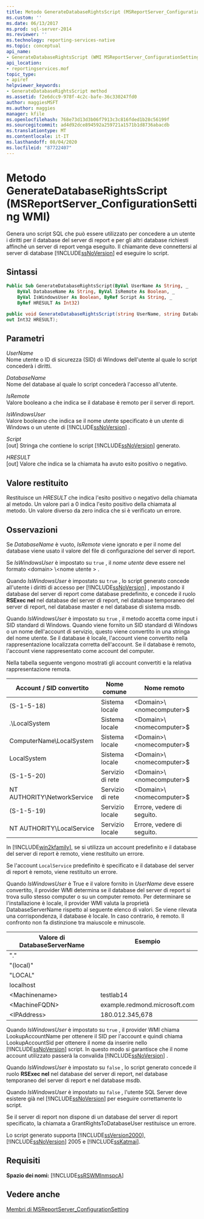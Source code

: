 ```yaml
---
title: Metodo GenerateDatabaseRightsScript (MSReportServer_ConfigurationSetting WMI) | Microsoft Docs
ms.custom: ''
ms.date: 06/13/2017
ms.prod: sql-server-2014
ms.reviewer: ''
ms.technology: reporting-services-native
ms.topic: conceptual
api_name:
- GenerateDatabaseRightsScript (WMI MSReportServer_ConfigurationSetting Class)
api_location:
- reportingservices.mof
topic_type:
- apiref
helpviewer_keywords:
- GenerateDatabaseRightsScript method
ms.assetid: f2e6dcc9-978f-4c2c-bafe-36c330247fd0
author: maggiesMSFT
ms.author: maggies
manager: kfile
ms.openlocfilehash: 768e73d13d3b06f7913c3c816fded1b28c56199f
ms.sourcegitcommit: ad4d92dce894592a259721a1571b1d8736abacdb
ms.translationtype: MT
ms.contentlocale: it-IT
ms.lasthandoff: 08/04/2020
ms.locfileid: "87722407"
---
```

# <a name="generatedatabaserightsscript-method-wmi-msreportserver_configurationsetting"></a>Metodo GenerateDatabaseRightsScript (MSReportServer_ConfigurationSetting WMI)
  Genera uno script SQL che può essere utilizzato per concedere a un utente i diritti per il database del server di report e per gli altri database richiesti affinché un server di report venga eseguito. Il chiamante deve connettersi al server di database [!INCLUDE[ssNoVersion](../../includes/ssnoversion-md.md)] ed eseguire lo script.  
  
## <a name="syntax"></a>Sintassi  
  
```vb  
Public Sub GenerateDatabaseRightsScript(ByVal UserName As String, _  
    ByVal DatabaseName As String, ByVal IsRemote As Boolean, _  
    ByVal IsWindowsUser As Boolean, ByRef Script As String, _  
    ByRef HRESULT As Int32)  
```  
  
```csharp  
public void GenerateDatabaseRightsScript(string UserName, string DatabaseName, bool IsRemote, bool IsWindowsUser, out string Script,   
out Int32 HRESULT);  
```  
  
## <a name="parameters"></a>Parametri  
 *UserName*  
 Nome utente o ID di sicurezza (SID) di Windows dell'utente al quale lo script concederà i diritti.  
  
 *DatabaseName*  
 Nome del database al quale lo script concederà l'accesso all'utente.  
  
 *IsRemote*  
 Valore booleano a che indica se il database è remoto per il server di report.  
  
 *IsWindowsUser*  
 Valore booleano che indica se il nome utente specificato è un utente di Windows o un utente di [!INCLUDE[ssNoVersion](../../includes/ssnoversion-md.md)] .  
  
 *Script*  
 [out] Stringa che contiene lo script [!INCLUDE[ssNoVersion](../../includes/ssnoversion-md.md)] generato.  
  
 *HRESULT*  
 [out] Valore che indica se la chiamata ha avuto esito positivo o negativo.  
  
## <a name="return-value"></a>Valore restituito  
 Restituisce un *HRESULT* che indica l'esito positivo o negativo della chiamata al metodo. Un valore pari a 0 indica l'esito positivo della chiamata al metodo. Un valore diverso da zero indica che si è verificato un errore.  
  
## <a name="remarks"></a>Osservazioni  
 Se *DatabaseName* è vuoto, *IsRemote* viene ignorato e per il nome del database viene usato il valore del file di configurazione del server di report.  
  
 Se *IsWindowsUser* è impostato su `true` , il *nome utente* deve essere nel formato \<domain> \\<nome utente \> .  
  
 Quando *IsWindowsUser* è impostato su `true` , lo script generato concede all'utente i diritti di accesso per [!INCLUDE[ssNoVersion](../../includes/ssnoversion-md.md)] , impostando il database del server di report come database predefinito, e concede il ruolo **RSExec nel** nel database del server di report, nel database temporaneo del server di report, nel database master e nel database di sistema msdb.  
  
 Quando *IsWindowsUser* è impostato su `true` , il metodo accetta come input i SID standard di Windows. Quando viene fornito un SID standard di Windows o un nome dell'account di servizio, questo viene convertito in una stringa del nome utente. Se il database è locale, l'account viene convertito nella rappresentazione localizzata corretta dell'account. Se il database è remoto, l'account viene rappresentato come account del computer.  
  
 Nella tabella seguente vengono mostrati gli account convertiti e la relativa rappresentazione remota.  
  
|Account / SID convertito|Nome comune|Nome remoto|  
|---------------------------------------|-----------------|-----------------|  
|(S-1-5-18)|Sistema locale|\<Domain>\\<nomecomputer\>$|  
|.\LocalSystem|Sistema locale|\<Domain>\\<nomecomputer\>$|  
|ComputerName\LocalSystem|Sistema locale|\<Domain>\\<nomecomputer\>$|  
|LocalSystem|Sistema locale|\<Domain>\\<nomecomputer\>$|  
|(S-1-5-20)|Servizio di rete|\<Domain>\\<nomecomputer\>$|  
|NT AUTHORITY\NetworkService|Servizio di rete|\<Domain>\\<nomecomputer\>$|  
|(S-1-5-19)|Servizio locale|Errore, vedere di seguito.|  
|NT AUTHORITY\LocalService|Servizio locale|Errore, vedere di seguito.|  
  
 In [!INCLUDE[win2kfamily](../../includes/win2kfamily-md.md)], se si utilizza un account predefinito e il database del server di report è remoto, viene restituito un errore.  
  
 Se l'account `LocalService` predefinito è specificato e il database del server di report è remoto, viene restituito un errore.  
  
 Quando *IsWindowsUser* è True e il valore fornito in *UserName* deve essere convertito, il provider WMI determina se il database del server di report si trova sullo stesso computer o su un computer remoto. Per determinare se l'installazione è locale, il provider WMI valuta la proprietà DatabaseServerName rispetto al seguente elenco di valori. Se viene rilevata una corrispondenza, il database è locale. In caso contrario, è remoto. Il confronto non fa distinzione tra maiuscole e minuscole.  
  
|Valore di DatabaseServerName|Esempio|  
|---------------------------------|-------------|  
|"."||  
|"(local)"||  
|"LOCAL"||  
|localhost||  
|\<Machinename>|testlab14|  
|\<MachineFQDN>|example.redmond.microsoft.com|  
|\<IPAddress>|180.012.345,678|  
  
 Quando *IsWindowsUser* è impostato su `true` , il provider WMI chiama LookupAccountName per ottenere il SID per l'account e quindi chiama LookupAccountSid per ottenere il nome da inserire nello [!INCLUDE[ssNoVersion](../../includes/ssnoversion-md.md)] script. In questo modo si garantisce che il nome account utilizzato passerà la convalida [!INCLUDE[ssNoVersion](../../includes/ssnoversion-md.md)] .  
  
 Quando *IsWindowsUser* è impostato su `false` , lo script generato concede il ruolo **RSExec nel** nel database del server di report, nel database temporaneo del server di report e nel database msdb.  
  
 Quando *IsWindowsUser* è impostato su `false` , l'utente SQL Server deve esistere già nel [!INCLUDE[ssNoVersion](../../includes/ssnoversion-md.md)] per eseguire correttamente lo script.  
  
 Se il server di report non dispone di un database del server di report specificato, la chiamata a GrantRightsToDatabaseUser restituisce un errore.  
  
 Lo script generato supporta [!INCLUDE[ssVersion2000](../../includes/ssversion2000-md.md)], [!INCLUDE[ssNoVersion](../../includes/ssnoversion-md.md)] 2005 e [!INCLUDE[ssKatmai](../../includes/sskatmai-md.md)].  
  
## <a name="requirements"></a>Requisiti  
 **Spazio dei nomi:** [!INCLUDE[ssRSWMInmspcA](../../includes/ssrswminmspca-md.md)]  
  
## <a name="see-also"></a>Vedere anche  
 [Membri di MSReportServer_ConfigurationSetting](msreportserver-configurationsetting-members.md)  
  
  
